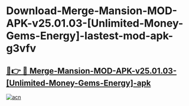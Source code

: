 # Download-Merge-Mansion-MOD-APK-v25.01.03-[Unlimited-Money-Gems-Energy]-lastest-mod-apk-g3vfv

<h2><a href="https://apkcomod.com?title=Merge-Mansion-MOD-APK-v25.01.03-[Unlimited-Money-Gems-Energy]">🔗👉 🔴 Merge-Mansion-MOD-APK-v25.01.03-[Unlimited-Money-Gems-Energy]-apk </a></h2>

[![acn](https://github.com/user-attachments/assets/0f9c940e-d8b0-45ae-aac7-cd30a18b3e1c)](https://apkcomod.com?title=Merge-Mansion-MOD-APK-v25.01.03-[Unlimited-Money-Gems-Energy])
